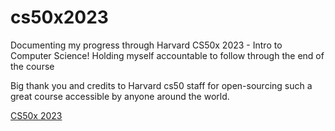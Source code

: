# cs50x2023
Documenting my progress through Harvard CS50x 2023 - Intro to Computer Science!
Holding myself accountable to follow through the end of the course

Big thank you and credits to Harvard cs50 staff for open-sourcing such a great course accessible by anyone around the world. 

<a href="https://www.edx.org/learn/computer-programming/harvard-university-introduction-computer-science-harvardx-cs50x?index=product&queryID=322d3a411ef940df3e0898a703187ccd&position=1&linked_from=autocomplete&c=autocomplete" target="_blank">CS50x 2023</a>
